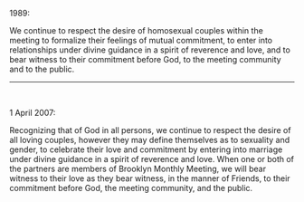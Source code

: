 1989:

We continue to respect the desire of homosexual couples within the meeting to formalize their feelings of mutual commitment, to enter into relationships under divine guidance in a spirit of reverence and love, and to bear witness to their commitment before God, to the meeting community and to the public.

---
<br>

1 April 2007:

Recognizing that of God in all persons, we continue to respect the desire of all loving couples, however they may define themselves as to sexuality and gender, to celebrate their love and commitment by entering into marriage under divine guidance in a spirit of reverence and love. When one or both of the partners are members of Brooklyn Monthly Meeting, we will bear witness to their love as they bear witness, in the manner of Friends, to their commitment before God, the meeting community, and the public.
